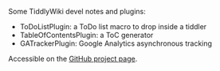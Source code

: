 Some TiddlyWiki devel notes and plugins:

* ToDoListPlugin: a ToDo list macro to drop inside a tiddler
* TableOfContentsPlugin: a ToC generator
* GATrackerPlugin: Google Analytics asynchronous tracking

Accessible on the [GitHub project page](http://suiryc.github.com/TiddlyWiki-dev/).

